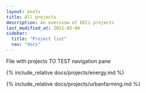 ```yaml
---
layout: posts
title: All projects
description: An overview of EECi projects
last_modified_at: 2021-03-04
sidebar:
  title: "Project list"
  nav: "docs"
---
```



File with projects
TO TEST navigation pane

{% include_relative docs/projects/energy.md %}

{% include_relative docs/projects/urbanfarming.md %}

